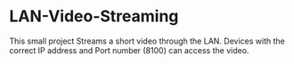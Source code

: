 # LAN-Video-Streaming
This small project Streams a short video through the LAN. Devices with the correct IP address and Port number (8100) can access the video.
